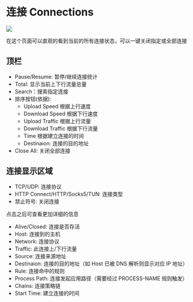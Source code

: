 # 连接 Connections

![](~@imgs/ui-connections.png)

在这个页面可以直观的看到当前的所有连接状态，可以一键关闭指定或全部连接

## 顶栏

- Pause/Resume: 暂停/继续连接统计
- Total: 显示当前上下行流量总量
- Search：搜索指定连接
- 排序按钮(依据):
  - Upload Speed 根据上行速度
  - Download Speed 根据下行速度
  - Upload Traffic 根据上行流量
  - Download Traffic 根据下行流量
  - Time 根据建立连接的时间
  - Destinaion: 连接的目的地址
- Close All: 关闭全部连接

## 连接显示区域

- TCP/UDP: 连接协议
- HTTP Connect/HTTP/Socks5/TUN: 连接类型
- 禁止符号: 关闭连接

点击之后可查看更加详细的信息

- Alive/Closed: 连接是否存活
- Host: 连接到的主机
- Network: 连接协议
- Traffic: 此连接上/下行流量
- Source: 连接来源地址
- Destinaion: 连接的目的地址（如 Host 已被 DNS 解析则显示对应 IP 地址）
- Rule: 连接命中的规则
- Process Path: 连接发起应用路径（需要经过 PROCESS-NAME 规则触发）
- Chains: 连接策略链
- Start Time: 建立连接的时间
